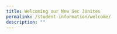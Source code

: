 ```yaml
---
title: Welcoming our New Sec JVnites
permalink: /student-information/welcome/
description: ""
---
```

